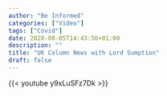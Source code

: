 ```yaml
---
author: "Be Informed"
categories: ["Video"]
tags: ["Covid"]
date: 2020-08-05T14:43:56+01:00
description: ""
title: "UK Column News with Lord Sumption"
draft: false
---
```


{{< youtube y9xLuSFz7Dk >}}